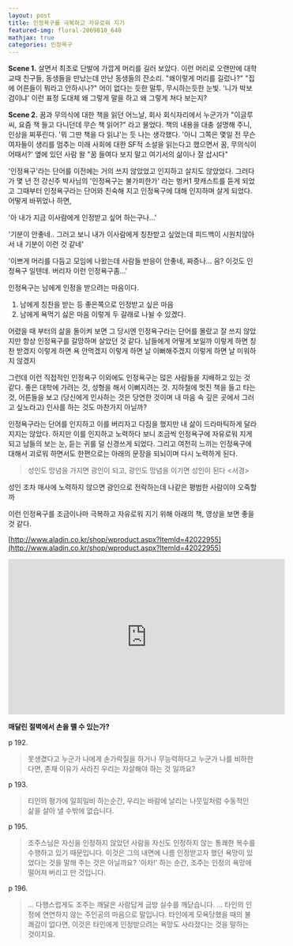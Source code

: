 ```yaml
---
layout: post
title: 인정욕구를 극복하고 자유로워 지기
featured-img: floral-2069810_640
mathjax: true
categories: 인정욕구
---
```


**Scene 1.**
살면서 최초로 단발에 가깝게 머리를 길러 보았다.
이런 머리로 오랜만에 대학교때 친구들, 동생들을 만났는데
만난 동생들의 잔소리.
"왜이렇게 머리를 길렀나?"
"집에 어른들이 뭐라고 안하시나?"
어이 없다는 듯한 말투, 무시하는듯한 눈빛.
'니가 박보검이냐' 이런 표정
도대체 왜 그렇게 말을 하고 왜 그렇게 쳐다 보는지?

**Scene 2.**
꿈과 무의식에 대한 책을 읽던 어느날,
회사 회식자리에서 누군가가
"이글루씨, 요즘 책 들고 다니던데 무슨 책 읽어?"
라고 물었다.
책의 내용을 대충 설명해 주니,
인상을 찌푸린다.
'뭐 그딴 책을 다 읽냐'는 듯
나는 생각했다.
'아니 그쪽은 몇일 전 무슨 여자들이 생리를 멈추는 미래 사회에 대한 SF적 소설을 읽는다고 했으면서
꿈, 무의식이 어때서?'
옆에 있던 사람 왈
"꿈 들여다 보지 말고 여기서의 삶이나 잘 삽시다"


'인정욕구'라는 단어를 이전에는 거의 쓰지 않았었고 인지하고 살지도 않았었다.
그러다가 몇 년 전 강신주 박사님의 '인정욕구는 불가피한가' 라는 벙커1 팟캐스트를 듣게 되었고
그때부터 인정욕구라는 단어와 친숙해 지고 인정욕구에 대해 인지하며 살게 되었다.
어떻게 바뀌었나 하면,

'아 내가 지금 이사람에게 인정받고 싶어 하는구나...'

'기분이 안좋네.. 그러고 보니 내가 이사람에게 칭찬받고 싶었는데 피드백이 시원치않아서 내 기분이 이런 것 같네'

'이쁘게 머리를 다듬고 모임에 나왔는데 사람들 반응이 안좋네, 짜증나... 음? 이것도 인정욕구 일텐데. 버리자 이런 인정욕구좀...'

인정욕구는 남에게 인정을 받으려는 마음이다.
1) 남에게 칭찬을 받는 등 좋은쪽으로 인정받고 싶은 마음
2) 남에게 욕먹기 싫은 마음
이렇게 두 갈래로 나뉠 수 있겠다.

어렸을 때 부터의 삶을 돌이켜 보면
그 당시엔 인정욕구라는 단어를 몰랐고 잘 쓰지 않았지만
항상 인정욕구를 갈망하며 살았던 것 같다.
남들에게 어떻게 보일까
이렇게 하면 칭찬 받겠지
이렇게 하면 욕 안먹겠지
이렇게 하면 날 이뻐해주겠지
이렇게 하면 날 미워하지 않겠지

그런데 이런 직접적인 인정욕구 이외에도
인정욕구는 많은 사람들을 지배하고 있는 것 같다.
좋은 대학에 가려는 것,
성형을 해서 이뻐지려는 것.
지하철에 멋진 책을 들고 타는 것,
어른들을 보고 (당신에게 인사하는 것은 당연한 것이며 내 마음 속 깊은 곳에서 그러고 싶노라고) 인사를 하는 것도 마찬가지 아닐까?


인정욕구라는 단어를 인지하고
이를 버리자고 다짐을 했지만
내 삶이 드라마틱하게 달라지지는 않았다.
하지만 이를 인지하고 노력하다 보니
조금씩 인정욕구에 자유로워 지게 되고
남들의 보는 눈, 듣는 귀를 덜 신경쓰게 되었다.
그리고 여전히 느끼는 인정욕구에 대해서 괴로워 하면서도
한편으로는 아래의 문장을 되뇌이며 다시 노력하게 된다.
> 성인도 망념을 가지면 광인이 되고, 광인도 망념을 이기면 성인이 된다 <서경>

성인 조차 매사에 노력하지 않으면 광인으로 전락하는데
나같은 평범한 사람이야 오죽할까

이런 인정욕구를 조금이나마 극복하고 자유로워 지기 위해
아래의 책, 영상을 보면 좋을 것 같다.

[http://www.aladin.co.kr/shop/wproduct.aspx?ItemId=42022955](http://www.aladin.co.kr/shop/wproduct.aspx?ItemId=42022955)

<iframe width="560" height="315" src="https://www.youtube.com/watch?v=i9Yvi4CdkBg" frameborder="0" allow="autoplay; encrypted-media" allowfullscreen></iframe>


**매달린 절벽에서 손을 뗄 수 있는가?**

p 192.
> 못생겼다고 누군가 나에게 손가락질을 하거나 무능력하다고 누군가 나를 비하한다면, 존재 이유가 사라진 우리는 자살해야 하는 것 일까요?

p 193.
> 티인의 평가에 일희일비 하는순간, 우리는 바람에 날리는 나뭇잎처럼 수동적인 삶을 살아 낼 수밖에 없습니다.

p 195.
> 조주스님은 자신을 인정하지 않았던 사람을 자신도 인정하지 않는 통쾌한 복수를 수행하고 있기 때문입니다. 이것은 그의 내면에 나름 인정받고자 했던 욕망이 있었다는 것을 말해 주는 것은 아닐까요? '아차!' 하는 순간, 조주는 인정의 욕망에 떨어져 버리고 만 것입니다.

p 196.
> ... 다행스럽게도 조주는 깨달은 사람답게 금방 실수를 깨닫습니다. ... 타인의 인정에 연연하지 않는 주인공의 마음으로 말입니다. 타인에게 모욕당했을 때의 불쾌감이 없다면, 이것은 타인에게 인정받으려는 욕망도 사라졌다는 것을 말하는 것이지요.

